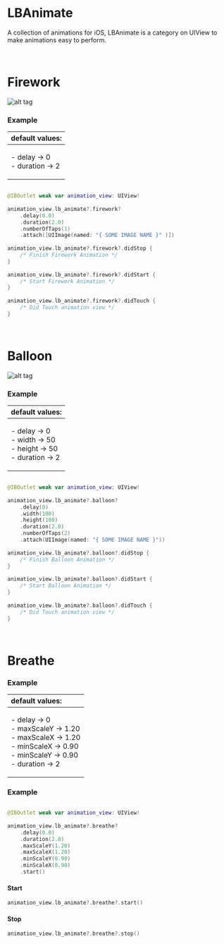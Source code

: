 # LBAnimate
A collection of animations for iOS, LBAnimate is a category on UIView to make animations easy to perform.

<br>

# Firework #

![alt tag](https://raw.github.com/lioz12131415/LBAnimate/main/Gifs/firework.gif)

### Example ###

|default values:|
|:---|
|<p>- delay -> 0 <br> - duration -> 2 <br></p>|

```swift

@IBOutlet weak var animation_view: UIView!
    
animation_view.lb_animate?.firework?
    .delay(0.0)
    .duration(2.0)
    .numberOfTaps(1)
    .attach([UIImage(named: "{ SOME IMAGE NAME }" )])
        
animation_view.lb_animate?.firework?.didStop {
    /* Finish Firework Animation */
}
        
animation_view.lb_animate?.firework?.didStart {
    /* Start Firework Animation */
}
        
animation_view.lb_animate?.firework?.didTouch {
    /* Did Touch animation view */
}

```

<br>

# Balloon #

![alt tag](https://raw.github.com/lioz12131415/LBAnimate/main/Gifs/balloon.gif)

### Example ###

|default values:|
|:---|
|<p>- delay -> 0 <br> - width -> 50 <br> - height -> 50  <br> - duration -> 2</p>|

```swift

@IBOutlet weak var animation_view: UIView!
    
animation_view.lb_animate?.balloon?
    .delay(0)
    .width(100)
    .height(100)
    .duration(2.0)
    .numberOfTaps(2)
    .attach(UIImage(named: "{ SOME IMAGE NAME }"))
        
animation_view.lb_animate?.balloon?.didStop {
    /* Finish Balloon Animation */
}
        
animation_view.lb_animate?.balloon?.didStart {
    /* Start Balloon Animation */
}
        
animation_view.lb_animate?.balloon?.didTouch {
    /* Did Touch animation view */
}

```

<br>

# Breathe #



### Example ###

|default values:|
|:---|
|<p>- delay -> 0 <br> - maxScaleY -> 1.20 <br> - maxScaleX -> 1.20  <br> - minScaleX -> 0.90  <br> - minScaleY -> 0.90  <br> - duration -> 2</p>|

### Example ###
```swift

@IBOutlet weak var animation_view: UIView!
    
animation_view.lb_animate?.breathe?
    .delay(0.0)
    .duration(2.0)
    .maxScaleY(1.20)
    .maxScaleX(1.20)
    .minScaleY(0.90)
    .minScaleX(0.90)
    .start()

```

#### Start ####
```swift 
animation_view.lb_animate?.breathe?.start()
```

#### Stop ####
```swift 
animation_view.lb_animate?.breathe?.stop()
```

